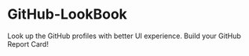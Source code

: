 # GitHub-LookBook
Look up the GitHub profiles with better UI experience. Build your GitHub Report Card!
